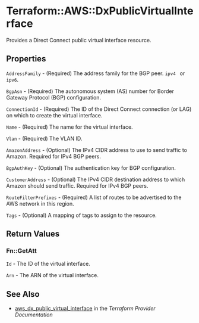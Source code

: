 # Terraform::AWS::DxPublicVirtualInterface

Provides a Direct Connect public virtual interface resource.

## Properties

`AddressFamily` - (Required) The address family for the BGP peer. `ipv4 ` or `ipv6`.

`BgpAsn` - (Required) The autonomous system (AS) number for Border Gateway Protocol (BGP) configuration.

`ConnectionId` - (Required) The ID of the Direct Connect connection (or LAG) on which to create the virtual interface.

`Name` - (Required) The name for the virtual interface.

`Vlan` - (Required) The VLAN ID.

`AmazonAddress` - (Optional) The IPv4 CIDR address to use to send traffic to Amazon. Required for IPv4 BGP peers.

`BgpAuthKey` - (Optional) The authentication key for BGP configuration.

`CustomerAddress` - (Optional) The IPv4 CIDR destination address to which Amazon should send traffic. Required for IPv4 BGP peers.

`RouteFilterPrefixes` - (Required) A list of routes to be advertised to the AWS network in this region.

`Tags` - (Optional) A mapping of tags to assign to the resource.


## Return Values

### Fn::GetAtt

`Id` - The ID of the virtual interface.

`Arn` - The ARN of the virtual interface.

## See Also

* [aws_dx_public_virtual_interface](https://www.terraform.io/docs/providers/aws/r/dx_public_virtual_interface.html) in the _Terraform Provider Documentation_